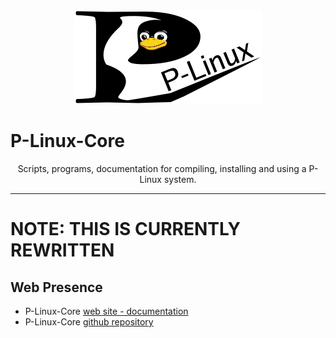 <div align="center">
    <a href="https://github.com/P-Linux/">
        <img src="images/p-linux-logo.png" alt="P-Linux LOGO" title="The P-Linux Organization.">
    </a>
</div>


# P-Linux-Core

<p align="center">Scripts, programs, documentation for compiling, installing and using a P-Linux system.</p>


---


# NOTE: THIS IS CURRENTLY REWRITTEN

## Web Presence

* P-Linux-Core [web site - documentation](https://P-Linux.github.io/P-Linux-Core/)
* P-Linux-Core [github repository](https://github.com/P-Linux/P-Linux-Core.git/)
